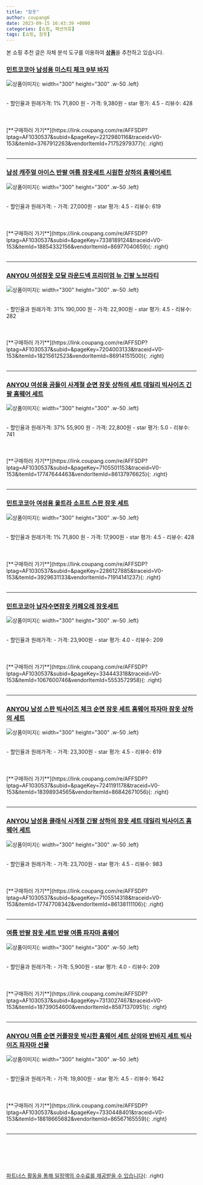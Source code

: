 ```yaml
---
title: "잠옷"
author: coupang6
date: 2023-09-15 16:43:39 +0800
categories: [쇼핑, 패션의류]
tags: [쇼핑, 잠옷]
---
```


본 쇼핑 추천 글은 자체 분석 도구를 이용하여 [**상품**](https://link.coupang.com/a/bao1ui)을 추천하고 있습니다.

### [민트코코아 남성용 미스티 체크 9부 바지](https://link.coupang.com/re/AFFSDP?lptag=AF1030537&subid=&pageKey=2212980116&traceid=V0-153&itemId=3767912263&vendorItemId=71752979377)

![상품이미지](https://thumbnail6.coupangcdn.com/thumbnails/remote/230x230ex/image/retail/images/2020/10/08/16/9/30c46ff9-1369-44e7-a840-bbd02d0f4b5f.jpg){: width="300" height="300" .w-50 .left}


<br>
- 할인율과 원래가격: 1%  71,800   원
- 가격: 9,380원
- star 평가: 4.5
- 리뷰수: 428
<br>
<br>
<br>
<br>
[**구매하러 가기**](https://link.coupang.com/re/AFFSDP?lptag=AF1030537&subid=&pageKey=2212980116&traceid=V0-153&itemId=3767912263&vendorItemId=71752979377){: .right}
<br>
<br>

---

### [남성 캐주얼 아이스 반팔 여름 잠옷세트 시원한 상하의 홈웨어세트](https://link.coupang.com/re/AFFSDP?lptag=AF1030537&subid=&pageKey=7338189124&traceid=V0-153&itemId=18854332156&vendorItemId=86977040659)

![상품이미지](https://thumbnail8.coupangcdn.com/thumbnails/remote/230x230ex/image/vendor_inventory/80b0/3b6e7c48bfd6a243115793e7b14715611260c7041d242b9f5bb0b04e7887.jpg){: width="300" height="300" .w-50 .left}


<br>
- 할인율과 원래가격: 
- 가격: 27,000원
- star 평가: 4.5
- 리뷰수: 619
<br>
<br>
<br>
<br>
[**구매하러 가기**](https://link.coupang.com/re/AFFSDP?lptag=AF1030537&subid=&pageKey=7338189124&traceid=V0-153&itemId=18854332156&vendorItemId=86977040659){: .right}
<br>
<br>

---

### [ANYOU 여성잠옷 모달 라운드넥 프리미엄 뉴 긴팔 노브라티](https://link.coupang.com/re/AFFSDP?lptag=AF1030537&subid=&pageKey=7204003133&traceid=V0-153&itemId=18215612523&vendorItemId=86914151500)

![상품이미지](https://thumbnail10.coupangcdn.com/thumbnails/remote/230x230ex/image/vendor_inventory/b34c/f96a3b220b902e4521c5cc54cf4d5a44e5f050032979474743d167f9859f.jpg){: width="300" height="300" .w-50 .left}


<br>
- 할인율과 원래가격: 31%  190,000   원
- 가격: 22,900원
- star 평가: 4.5
- 리뷰수: 282
<br>
<br>
<br>
<br>
[**구매하러 가기**](https://link.coupang.com/re/AFFSDP?lptag=AF1030537&subid=&pageKey=7204003133&traceid=V0-153&itemId=18215612523&vendorItemId=86914151500){: .right}
<br>
<br>

---

### [ANYOU 여성용 곰돌이 사계절 순면 잠옷 상하의 세트 데일리 빅사이즈 긴팔 홈웨어 세트](https://link.coupang.com/re/AFFSDP?lptag=AF1030537&subid=&pageKey=7105501153&traceid=V0-153&itemId=17747644463&vendorItemId=86137976625)

![상품이미지](https://thumbnail9.coupangcdn.com/thumbnails/remote/230x230ex/image/vendor_inventory/d6b0/be55e104689f3a60856d653e63a36e05c52ea0f52558bd58a13470fca2c2.jpg){: width="300" height="300" .w-50 .left}


<br>
- 할인율과 원래가격: 37%  55,900   원
- 가격: 22,800원
- star 평가: 5.0
- 리뷰수: 741
<br>
<br>
<br>
<br>
[**구매하러 가기**](https://link.coupang.com/re/AFFSDP?lptag=AF1030537&subid=&pageKey=7105501153&traceid=V0-153&itemId=17747644463&vendorItemId=86137976625){: .right}
<br>
<br>

---

### [민트코코아 여성용 울트라 소프트 스판 잠옷 세트](https://link.coupang.com/re/AFFSDP?lptag=AF1030537&subid=&pageKey=2286127885&traceid=V0-153&itemId=3929631133&vendorItemId=71914141237)

![상품이미지](https://thumbnail9.coupangcdn.com/thumbnails/remote/230x230ex/image/retail/images/2020/10/23/13/2/83f20792-e33c-4cbe-82fa-0759734c931b.jpg){: width="300" height="300" .w-50 .left}


<br>
- 할인율과 원래가격: 1%  71,800   원
- 가격: 17,900원
- star 평가: 4.5
- 리뷰수: 428
<br>
<br>
<br>
<br>
[**구매하러 가기**](https://link.coupang.com/re/AFFSDP?lptag=AF1030537&subid=&pageKey=2286127885&traceid=V0-153&itemId=3929631133&vendorItemId=71914141237){: .right}
<br>
<br>

---

### [민트코코아 남자수면잠옷 카페오레 잠옷세트](https://link.coupang.com/re/AFFSDP?lptag=AF1030537&subid=&pageKey=334443318&traceid=V0-153&itemId=1067600746&vendorItemId=5553572958)

![상품이미지](https://thumbnail8.coupangcdn.com/thumbnails/remote/230x230ex/image/retail/images/2019/11/06/13/3/ed594316-5344-4383-a201-01d339d7997e.jpg){: width="300" height="300" .w-50 .left}


<br>
- 할인율과 원래가격: 
- 가격: 23,900원
- star 평가: 4.0
- 리뷰수: 209
<br>
<br>
<br>
<br>
[**구매하러 가기**](https://link.coupang.com/re/AFFSDP?lptag=AF1030537&subid=&pageKey=334443318&traceid=V0-153&itemId=1067600746&vendorItemId=5553572958){: .right}
<br>
<br>

---

### [ANYOU 남성 스판 빅사이즈 체크 순면 잠옷 세트 홈웨어 파자마 잠옷 상하의 세트](https://link.coupang.com/re/AFFSDP?lptag=AF1030537&subid=&pageKey=7241191178&traceid=V0-153&itemId=18398934565&vendorItemId=86842671056)

![상품이미지](https://thumbnail7.coupangcdn.com/thumbnails/remote/230x230ex/image/vendor_inventory/2721/3756177e76bb108096b4d96f6faea21b57ae05b36bae0adbaea57f36ce2a.jpg){: width="300" height="300" .w-50 .left}


<br>
- 할인율과 원래가격: 
- 가격: 23,300원
- star 평가: 4.5
- 리뷰수: 619
<br>
<br>
<br>
<br>
[**구매하러 가기**](https://link.coupang.com/re/AFFSDP?lptag=AF1030537&subid=&pageKey=7241191178&traceid=V0-153&itemId=18398934565&vendorItemId=86842671056){: .right}
<br>
<br>

---

### [ANYOU 남성용 클래식 사계절 긴팔 상하의 잠옷 세트 데일리 빅사이즈 홈웨어 세트](https://link.coupang.com/re/AFFSDP?lptag=AF1030537&subid=&pageKey=7105514318&traceid=V0-153&itemId=17747708342&vendorItemId=86138111106)

![상품이미지](https://thumbnail8.coupangcdn.com/thumbnails/remote/230x230ex/image/vendor_inventory/2b3a/bb82b2280457317aa233919893bafed4cd46ff843bfd5a3754f394558333.jpg){: width="300" height="300" .w-50 .left}


<br>
- 할인율과 원래가격: 
- 가격: 23,700원
- star 평가: 4.5
- 리뷰수: 983
<br>
<br>
<br>
<br>
[**구매하러 가기**](https://link.coupang.com/re/AFFSDP?lptag=AF1030537&subid=&pageKey=7105514318&traceid=V0-153&itemId=17747708342&vendorItemId=86138111106){: .right}
<br>
<br>

---

### [여름 반팔 잠옷 세트 반팔 여름 파자마 홈웨어](https://link.coupang.com/re/AFFSDP?lptag=AF1030537&subid=&pageKey=7313027467&traceid=V0-153&itemId=18739054600&vendorItemId=85871370951)

![상품이미지](https://thumbnail10.coupangcdn.com/thumbnails/remote/230x230ex/image/vendor_inventory/ff45/8e6ff4c6b9079a63d0494363b388a651d8b0abd2d37a1ca1437eeb5bbbbc.jpg){: width="300" height="300" .w-50 .left}


<br>
- 할인율과 원래가격: 
- 가격: 5,900원
- star 평가: 4.0
- 리뷰수: 209
<br>
<br>
<br>
<br>
[**구매하러 가기**](https://link.coupang.com/re/AFFSDP?lptag=AF1030537&subid=&pageKey=7313027467&traceid=V0-153&itemId=18739054600&vendorItemId=85871370951){: .right}
<br>
<br>

---

### [ANYOU 여름 순면 커플잠옷 박시한 홈웨어 세트 상의와 반바지 세트 빅사이즈 파자마 선물](https://link.coupang.com/re/AFFSDP?lptag=AF1030537&subid=&pageKey=7330448401&traceid=V0-153&itemId=18818665682&vendorItemId=86567165559)

![상품이미지](https://thumbnail7.coupangcdn.com/thumbnails/remote/230x230ex/image/vendor_inventory/501e/ce66c3b16bb6cec6d9c4cbf59bcca67bd683a021be6b853358b8ed4eb8d7.jpg){: width="300" height="300" .w-50 .left}


<br>
- 할인율과 원래가격: 
- 가격: 19,800원
- star 평가: 4.5
- 리뷰수: 1642
<br>
<br>
<br>
<br>
[**구매하러 가기**](https://link.coupang.com/re/AFFSDP?lptag=AF1030537&subid=&pageKey=7330448401&traceid=V0-153&itemId=18818665682&vendorItemId=86567165559){: .right}
<br>
<br>

---
<br><br><br><br><br> [파트너스 활동을 통해 일정액의 수수료를 제공받을 수 있습니다](https://link.coupang.com/a/bao1ui){: .right}